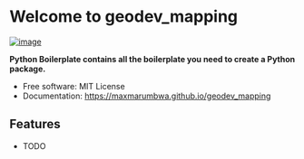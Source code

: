 # Welcome to geodev_mapping


[![image](https://img.shields.io/pypi/v/geodev_mapping.svg)](https://pypi.python.org/pypi/geodev_mapping)


**Python Boilerplate contains all the boilerplate you need to create a Python package.**


-   Free software: MIT License
-   Documentation: <https://maxmarumbwa.github.io/geodev_mapping>
    

## Features

-   TODO
